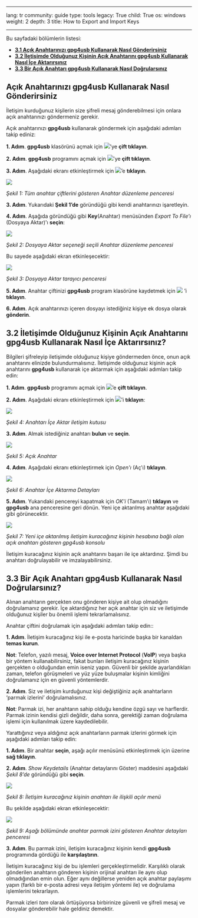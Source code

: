 

---

lang: tr
community: guide
type: tools
legacy: True
child: True
os: windows
weight: 2
depth: 3
title: How to Export and Import Keys

---

Bu sayfadaki bölümlerin listesi:

- [**3.1 Açık Anahtarınızı gpg4usb Kullanarak Nasıl Gönderirsiniz**](#3.1)
- [**3.2 İletişimde Olduğunuz Kişinin Açık Anahtarını gpg4usb Kullanarak Nasıl İçe Aktarırsınız**](#3.2)
- [**3.3 Bir Açık Anahtarı gpg4usb Kullanarak Nasıl Doğrularsınız**](#3.3)

<a name="3.1"></a>
## Açık Anahtarınızı gpg4usb Kullanarak Nasıl Gönderirsiniz ##

İletişim kurduğunuz kişilerin size şifreli mesaj gönderebilmesi için onlara açık anahtarınızı göndermeniz gerekir. 

Açık anahtarınızı **gpg4usb** kullanarak göndermek için aşağıdaki adımları takip ediniz:

**1. Adım**. **gpg4usb** klasörünü açmak için ![](/sbox/screen/gpg4usb-en-1/02.png)’ye **çift tıklayın**. 

**2. Adım**. **gpg4usb** programını açmak için ![](/sbox/screen/gpg4usb-en-1/03.png)’ye **çift tıklayın**. 

**3. Adım**. Aşağıdaki ekranı etkinleştirmek için ![](/sbox/screen/gpg4usb-en-1/10a.png)’e **tıklayın**.

![](/sbox/screen/gpg4usb-en-1/10.png)

*Şekil 1: Tüm anahtar çiftlerini gösteren Anahtar düzenleme penceresi*

**3. Adım**. Yukarıdaki **Şekil 1’de** göründüğü gibi kendi anahtarınızı işaretleyin.

**4. Adım**. Aşağıda göründüğü gibi **Key**(Anahtar) menüsünden *Export To File'ı* (Dosyaya Aktar)'ı **seçin**:

![](/sbox/screen/gpg4usb-en-1/11.png)

*Şekil 2: Dosyaya Aktar seçeneği seçili Anahtar düzenleme penceresi*

Bu sayede aşağıdaki ekran etkinleşecektir: 

![](/sbox/screen/gpg4usb-en-1/12.png)

*Şekil 3: Dosyaya Aktar tarayıcı penceresi*

**5. Adım**. Anahtar çiftinizi **gpg4usb** program klasörüne kaydetmek için ![](/sbox/screen/gpg4usb-en-1/13.png) ’i **tıklayın**. 

**6. Adım**. Açık anahtarınızı içeren dosyayı istediğiniz kişiye ek dosya olarak **gönderin**.

<a name="3.2"></a>
## 3.2 İletişimde Olduğunuz Kişinin Açık Anahtarını gpg4usb Kullanarak Nasıl İçe Aktarırsınız? ##

Bilgileri şifreleyip iletişimde olduğunuz kişiye göndermeden önce, onun açık anahtarını elinizde bulundurmalısınız. İletişimde olduğunuz kişinin açık anahtarını **gpg4usb** kullanarak içe aktarmak için aşağıdaki adımları takip edin:

**1. Adım**. **gpg4usb** programını açmak için ![](/sbox/screen/gpg4usb-en-1/03.png)’e **çift tıklayın**.

**2. Adım**. Aşağıdaki ekranı etkinleştirmek için ![](/sbox/screen/gpg4usb-en-1/14.png)’i **tıklayın**:

![](/sbox/screen/gpg4usb-en-1/15.png)

*Şekil 4: Anahtarı İçe Aktar iletişim kutusu*

**3. Adım**. Almak istediğiniz anahtarı **bulun** ve **seçin**. 

![](/sbox/screen/gpg4usb-en-1/16a.png)

*Şekil 5: Açık Anahtar*

**4. Adım**. Aşağıdaki ekranı etkinleştirmek için *Open'ı* (Aç’ı) **tıklayın**.

![](/sbox/screen/gpg4usb-en-1/16b.png)

*Şekil 6: Anahtar İçe Aktarma Detayları*

**5. Adım**. Yukarıdaki pencereyi kapatmak için *OK'i* (Tamam’ı) **tıklayın** ve **gpg4usb** ana penceresine geri dönün. Yeni içe aktarılmış anahtar aşağıdaki gibi görünecektir. 

![](/sbox/screen/gpg4usb-en-1/16.png)

*Şekil 7: Yeni içe aktarılmış iletişim kuracağınız kişinin hesabına bağlı olan açık anahtarı gösteren gpg4usb konsolu*

İletişim kuracağınız kişinin açık anahtarını başarı ile içe aktardınız. Şimdi bu anahtarı doğrulayabilir ve imzalayabilirsiniz.

<a name="3.3"></a>
## 3.3 Bir Açık Anahtarı gpg4usb Kullanarak Nasıl Doğrularsınız? ##

Alınan anahtarın gerçekten onu gönderen kişiye ait olup olmadığını doğrulamanız gerekir. İçe aktardığınız her açık anahtar için siz ve iletişimde olduğunuz kişiler bu önemli işlemi tekrarlamalısınız. 

Anahtar çiftini doğrulamak için aşağıdaki adımları takip edin::

**1. Adım**. İletişim kuracağınız kişi ile e-posta haricinde başka bir kanaldan **temas kurun**.

**Not**: Telefon, yazılı mesaj, **Voice over Internet Protocol** (**VoIP**) veya başka bir yöntem kullanabilirsiniz, fakat bunları iletişim kuracağınız kişinin gerçekten o olduğundan emin iseniz yapın. Güvenli bir şekilde ayarlandıkları zaman, telefon görüşmeleri ve yüz yüze buluşmalar kişinin kimliğini doğrulamanız için en güvenli yöntemlerdir. 

**2. Adım**. Siz ve iletişim kurduğunuz kişi değiştiğiniz açık anahtarların ‘parmak izlerini’ doğrulamalısınız.

**Not**: Parmak izi, her anahtarın sahip olduğu kendine özgü sayı ve harflerdir. Parmak izinin kendisi gizli değildir, daha sonra, gerektiği zaman doğrulama işlemi için kullanılmak üzere kaydedilebilir. 

Yarattığınız veya aldığınız açık anahtarların parmak izlerini görmek için aşağıdaki adımları takip edin: 

**1. Adım**. Bir anahtar **seçin**, aşağı açılır menüsünü etkinleştirmek için üzerine **sağ tıklayın**.

**2. Adım**. *Show Keydetails* (Anahtar detaylarını Göster) maddesini aşağıdaki *Şekil 8’de* göründüğü gibi **seçin**.

![](/sbox/screen/gpg4usb-en-1/17.png)

*Şekil 8: İletişim kuracağınız kişinin anahtarı ile ilişkili açılır menü*

Bu şekilde aşağıdaki ekran etkinleşecektir:

![](/sbox/screen/gpg4usb-en-1/18.png)

*Şekil 9: Aşağı bölümünde anahtar parmak izini gösteren Anahtar detayları penceresi*

**3. Adım**. Bu parmak izini, iletişim kuracağınız kişinin kendi **gpg4usb** programında gördüğü ile **karşılaştırın**.

İletişim kuracağınız kişi de bu işlemleri gerçekleştirmelidir. Karşılıklı olarak gönderilen anahtarın gönderen kişinin orijinal anahtarı ile aynı olup olmadığından emin olun. Eğer aynı değillerse yeniden açık anahtar paylaşımı yapın (farklı bir e-posta adresi veya iletişim yöntemi ile) ve doğrulama işlemlerini tekrarlayın. 

Parmak izleri *tam* olarak örtüşüyorsa birbirinize güvenli ve şifreli mesaj ve dosyalar gönderebilir hale geldiniz demektir. 


